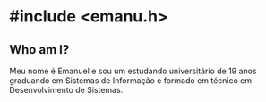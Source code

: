 # #include \<emanu.h>

## Who am I?

Meu nome é Emanuel e sou um estudando universitário de 19 anos graduando em Sistemas de Informação e formado em técnico em Desenvolvimento de Sistemas.